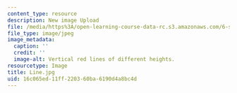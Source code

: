 ```yaml
---
content_type: resource
description: New image Upload
file: /media/https%3A/open-learning-course-data-rc.s3.amazonaws.com/6-s096-introduction-to-c-and-c-january-iap-2013/16c065ed11ff220360ba6190d4a8bc4d_Line.jpg
file_type: image/jpeg
image_metadata:
  caption: ''
  credit: ''
  image-alt: Vertical red lines of different heights.
resourcetype: Image
title: Line.jpg
uid: 16c065ed-11ff-2203-60ba-6190d4a8bc4d
---
```

